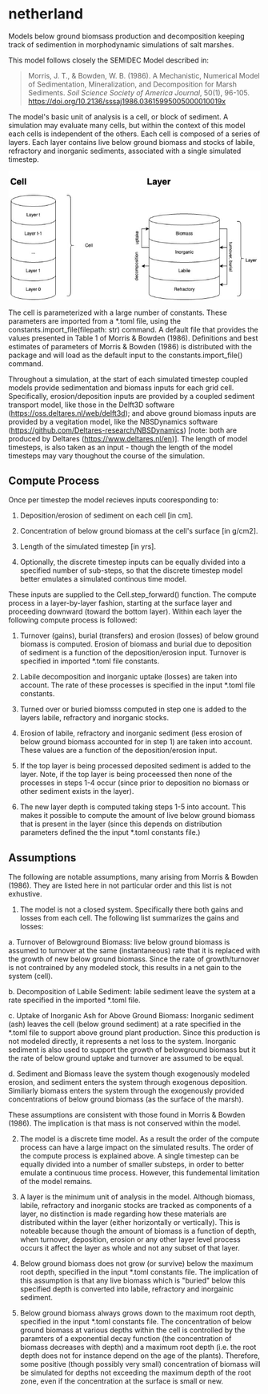 # netherland
Models below ground biomsass production and decomposition keeping track of sedimention in morphodynamic simulations of salt marshes.

This model follows closely the SEMIDEC Model described in:
> Morris, J. T., & Bowden, W. B. (1986). A Mechanistic, Numerical Model of Sedimentation, Mineralization, and Decomposition for Marsh Sediments. *Soil Science Society of America Journal*, 50(1), 96-105. https://doi.org/10.2136/sssaj1986.03615995005000010019x

The model's basic unit of analysis is a cell, or block of sediment. A simulation may evaluate many cells, but within the context of this model each cells is independent of the others. Each cell is composed of a series of layers. Each layer contains live below ground biomass and stocks of labile, refractory and inorganic sediments, associated with a single simulated timestep.

![alt text](https://github.com/JohnRushKucharski/netherland/blob/main/img/cell_layer_stocks.jpg?raw=true)

The cell is parameterized with a large number of constants. These parameters are imported from a *.toml file, using the constants.import_file(filepath: str) command. A default file that provides the values presented in Table 1 of Morris & Bowden (1986). Definitions and best estimates of parameters of Morris & Bowden (1986) is distributed with the package and will load as the default input to the constants.import_file() command. 

Throughout a simulation, at the start of each simulated timestep coupled models provide sedimentation and biomass inputs for each grid cell. Specifically, erosion/deposition inputs are provided by a coupled sediment transport model, like those in the Delft3D software (https://oss.deltares.nl/web/delft3d); and above ground biomass inputs are provided by a vegitation model, like the NBSDynamics software (https://github.com/Deltares-research/NBSDynamics) [note: both are produced by Deltares (https://www.deltares.nl/en)]. The length of model timesteps, is also taken as an input - though the length of the model timesteps may vary thoughout the course of the simulation. 

## Compute Process
Once per timestep the model recieves inputs cooresponding to:

1. Deposition/erosion of sediment on each cell [in cm].

2. Concentration of below ground biomass at the cell's surface [in g/cm2].

3. Length of the simulated timestep [in yrs]. 

4. Optionally, the discrete timestep inputs can be equally divided into a specified number of sub-steps, so that the discrete timestep model better emulates a simulated continous time model. 

These inputs are supplied to the Cell.step_forward() function. The compute process in a layer-by-layer fashion, starting at the surface layer and proceeding downward (toward the bottom layer). Within each layer the following compute process is followed:

1. Turnover (gains), burial (transfers) and erosion (losses) of below ground biomass is computed. Erosion of biomass and burial due to deposition of sediment is a function of the deposition/erosion input. Turnover is specified in imported *.toml file constants.

2. Labile decomposition and inorganic uptake (losses) are taken into account. The rate of these processes is specified in the input *.toml file constants.

3. Turned over or buried biomsss computed in step one is added to the layers labile, refractory and inorganic stocks.

4. Erosion of labile, refractory and inorganic sediment (less erosion of below ground biomass accounted for in step 1) are taken into account. These values are a function of the deposition/erosion input.

5. If the top layer is being processed deposited sediment is added to the layer. Note, if the top layer is being proceessed then none of the processes in steps 1-4 occur (since prior to deposition no biomass or other sediment exists in the layer).

6. The new layer depth is computed taking steps 1-5 into account. This makes it possible to compute the amount of live below ground biomass that is present in the layer (since this depends on distribution parameters defined the the input *.toml constants file.)

## Assumptions
The following are notable assumptions, many arising from Morris & Bowden (1986). They are listed here in not particular order and this list is not exhustive.

1. The model is not a closed system. Specifically there both gains and losses from each cell. The following list summarizes the gains and losses:

a. Turnover of Belowground Biomass: live below ground biomass is assumed to turnover at the same (instantaneous) rate that it is replaced with the growth of new below ground biomass. Since the rate of growth/turnover is not contrained by any modeled stock, this results in a net gain to the system (cell).

b. Decomposition of Labile Sediment: labile sediment leave the system at a rate specified in the imported *.toml file.

c. Uptake of Inorganic Ash for Above Ground Biomass: Inorganic sediment (ash) leaves the cell (below ground sediment) at a rate specified in the *.toml file to support above ground plant production. Since this production is not modeled directly, it represents a net loss to the system. Inorganic sediment is also used to support the growth of belowground biomass but it the rate of below ground uptake and turnover are assumed to be equal.

d. Sediment and Biomass leave the system though exogenously modeled erosion, and sediment enters the system through exogenous deposition. Similiarly biomass enters the system through the exogenously provided concentrations of below ground biomass (as the surface of the marsh).

These assumptions are consistent with those found in Morris & Bowden (1986). The implication is that mass is not conserved within the model.

2. The model is a discrete time model. As a result the order of the compute process can have a large impact on the simulated results. The order of the compute process is explained above. A single timestep can be equally divided into a number of smaller substeps, in order to better emulate a continuous time process. However, this fundemental limitation of the model remains.

3. A layer is the minimum unit of analysis in the model. Although biomass, labile, refractory and inorganic stocks are tracked as components of a layer, no distinction is made regarding how these materials are distributed within the layer (either horizontally or vertically). This is noteable because though the amount of biomass is a function of depth, when turnover, deposition, erosion or any other layer level process occurs it affect the layer as whole and not any subset of that layer.

4. Below ground biomass does not grow (or survive) below the maximum root depth, specified in the input *.toml constants file. The implication of this assumption is that any live biomass which is "buried" below this specified depth is converted into labile, refractory and inorgainic sediment.

5. Below ground biomass always grows down to the maximum root depth, specified in the input *.toml constants file. The concentration of below ground biomass at various depths within the cell is controlled by the paramters of a exponential decay function (the concentration of biomass decreases with depth) and a maximum root depth (i.e. the root depth does not for instance depend on the age of the plants). Therefore, some positive (though possibly very small) concentration of biomass will be simulated for depths not exceeding the maximum depth of the root zone, even if the concentration at the surface is small or new.  
